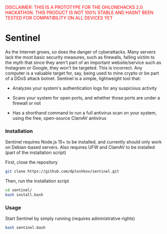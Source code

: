 <p style="color: red">DISCLAIMER: THIS IS A PROTOTYPE FOR THE OHLONEHACKS 2.0 HACKATHON. 
THIS PRODUCT IS NOT 100% STABLE AND HASNT BEEN TESTED FOR COMPATIBILITY ON ALL DEVICES YET</p>

# Sentinel

As the Internet grows, so does the danger of cyberattacks. Many servers lack the 
most basic security measures, such as firewalls, falling victim to the myth that since they 
aren't part of an important website/service such as Instagram or Google, they won't be targeted.
This is incorrect. Any computer is a valuable target for, say, being used to mine crypto or be part
of a DDoS attack botnet. Sentinel is a simple, lightweight tool that:

* Analyzes your system's authentication logs for any suspicious activity

* Scans your system for open ports, and whether those ports are under a firewall or not

* Has a shorthand command to run a full antivirus scan on your system, using the free, open-source
ClamAV antivirus
  
### Installation

Sentinel requires Node.js 15+ to be installed, and currently should only work on Debian-based servers.
Also requires UFW and ClamAV to be installed (part of the installation script)

First, close the repository

```bash
git clone https://github.com/dpleshkov/sentinel.git
```

Then, run the installation script

```bash
cd sentinel/
bash install.bash
```

### Usage

Start Sentinel by simply running (requires administrative rights)

```bash
bash sentinel.bash
```